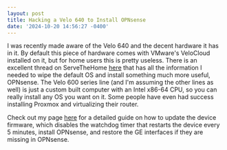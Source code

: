 ```yaml
---
layout: post
title: Hacking a Velo 640 to Install OPNsense
date: '2024-10-20 14:56:27 -0400'
---
```


I was recently made aware of the Velo 640 and the decent hardware it has in it.  By default this piece of hardware comes with VMware's VeloCloud installed on it, but for home users this is pretty useless.  There is an excellent thread on ServeTheHome [here](https://forums.servethehome.com/index.php?threads/dell-vep-vmware-edge-velo-cloud-sd-wan-veracloud-vep1400-vep1400-x-firewall-units.39392/) that has all the information I needed to wipe the default OS and install something much more useful, OPNsense.  The Velo 600 series line (and I'm assuming the other lines as well) is just a custom built computer with an Intel x86-64 CPU, so you can really install any OS you want on it.  Some people have even had success installing Proxmox and virtualizing their router.

Check out my page [here](/pages/velo/setup) for a detailed guide on how to update the device firmware, which disables the watchdog timer that restarts the device every 5 minutes, install OPNsense, and restore the GE interfaces if they are missing in OPNsense.
